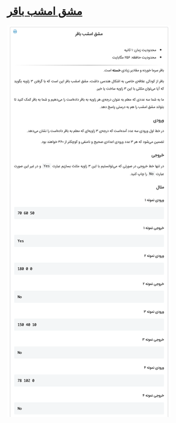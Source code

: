 # [مشق امشب باقر](https://quera.ir/problemset/contest/10230/سؤال-مشق-امشب-باقر)

![github-octocat](https://github.com/MmahdiM79/Quera_Answers/blob/main/Q10230_(مشق%20امشب%20باقر)/questionPic.png)
